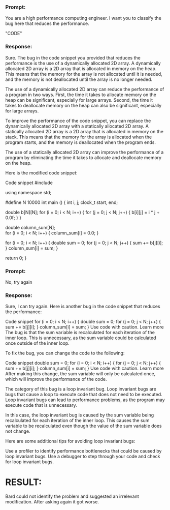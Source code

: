### Prompt:

You are a high performance computing engineer. I want you to classify the bug here that reduces the performance. 

"CODE"


### Response:

Sure. The bug in the code snippet you provided that reduces the performance is the use of a dynamically allocated 2D array. A dynamically allocated 2D array is a 2D array that is allocated in memory on the heap. This means that the memory for the array is not allocated until it is needed, and the memory is not deallocated until the array is no longer needed.

The use of a dynamically allocated 2D array can reduce the performance of a program in two ways. First, the time it takes to allocate memory on the heap can be significant, especially for large arrays. Second, the time it takes to deallocate memory on the heap can also be significant, especially for large arrays.

To improve the performance of the code snippet, you can replace the dynamically allocated 2D array with a statically allocated 2D array. A statically allocated 2D array is a 2D array that is allocated in memory on the stack. This means that the memory for the array is allocated when the program starts, and the memory is deallocated when the program ends.

The use of a statically allocated 2D array can improve the performance of a program by eliminating the time it takes to allocate and deallocate memory on the heap.

Here is the modified code snippet:

Code snippet
#include<iostream>

using namespace std;

#define N 10000
int main () {
  int i, j;
  clock_t start, end;
  
  double b[N][N];
  for (i = 0; i < N; i++) { 
    for (j = 0; j < N; j++) {
      b[i][j] = i * j + 0.0f;
    }
  }
  
  double column_sum[N];  
  for (i = 0; i < N; i++) { 
    column_sum[i] = 0.0;
  }
  
  for (i = 0; i < N; i++) { 
    double sum = 0;
    for (j = 0; j < N; j++) {
      sum += b[j][i];
    }
    column_sum[i] = sum;
  }
  
  return 0;
}


### Prompt:

No, try again

### Response:

Sure, I can try again. Here is another bug in the code snippet that reduces the performance:

Code snippet
for (i = 0; i < N; i++) { 
    double sum = 0;
    for (j = 0; j < N; j++) {
      sum += b[j][i];
    }
    column_sum[i] = sum;
  }
Use code with caution. Learn more
The bug is that the sum variable is recalculated for each iteration of the inner loop. This is unnecessary, as the sum variable could be calculated once outside of the inner loop.

To fix the bug, you can change the code to the following:

Code snippet
double sum = 0;
for (i = 0; i < N; i++) { 
    for (j = 0; j < N; j++) {
      sum += b[j][i];
    }
    column_sum[i] = sum;
  }
Use code with caution. Learn more
After making this change, the sum variable will only be calculated once, which will improve the performance of the code.

The category of this bug is a loop invariant bug. Loop invariant bugs are bugs that cause a loop to execute code that does not need to be executed. Loop invariant bugs can lead to performance problems, as the program may execute code that is unnecessary.

In this case, the loop invariant bug is caused by the sum variable being recalculated for each iteration of the inner loop. This causes the sum variable to be recalculated even though the value of the sum variable does not change.

Here are some additional tips for avoiding loop invariant bugs:

Use a profiler to identify performance bottlenecks that could be caused by loop invariant bugs.
Use a debugger to step through your code and check for loop invariant bugs.

# RESULT:

Bard could not identify the problem and suggested an irrelevant modification. After asking again it got worse. 
